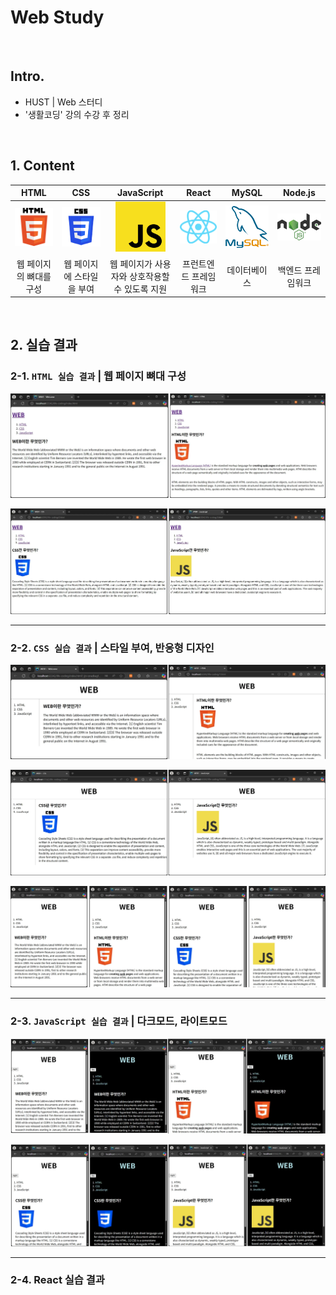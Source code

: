 # Web Study

<br>

## Intro.
- HUST | Web 스터디
- '생활코딩' 강의 수강 후 정리

<br>

## 1. Content

| HTML                                        | CSS                                        | JavaScript                       | React | MySQL | Node.js |
|:-------------------------------------------:|:------------------------------------------:|:--------------------------------:| :---: | :---: | :-----: |
| <img src="./img/icon/html.png" width="200px"> | <img src="./img/icon/css.png" width="300px"> | <img src="./img/icon/javascript.png" width="80px"> | <img src="./img/icon/react.png" width="200px"> | <img src="./img/icon/mysql.png" width="200px"> | <img src="./img/icon/nodejs.png" width="200px"> |
| 웹 페이지의 뼈대를 구성                          | 웹 페이지에 스타일을 부여                     | 웹 페이지가 사용자와 상호작용할 수 있도록 지원 | 프런트엔드 프레임워크 | 데이터베이스 | 백엔드 프레임워크 |

<br>

## 2. 실습 결과

### 2-1. `HTML 실습 결과` | 웹 페이지 뼈대 구성

![html1](./img/html1.png)<br>

![html2](./img/html2.png)

---

### 2-2. `CSS 실습 결과` | 스타일 부여, 반응형 디자인

![css1](./img/css1.png)<br>

![css2](./img/css2.png)<br>

![css3](./img/css3.png)

---

### 2-3. `JavaScript 실습 결과` | 다크모드, 라이트모드

![js1](./img/js-result1.png)<br>

![js2](./img/js-result2.png)

---

### 2-4. React 실습 결과

